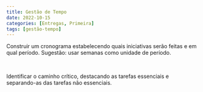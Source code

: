 ```yaml
---
title: Gestão de Tempo
date: 2022-10-15
categories: [Entregas, Primeira]
tags: [gestão-tempo]
---
```


Construir um cronograma estabelecendo quais iniciativas serão feitas e em qual período. Sugestão: usar semanas como unidade de período.

<br />

Identificar o caminho crítico, destacando as tarefas essenciais e separando-as das tarefas não essenciais.
